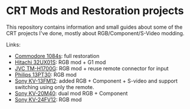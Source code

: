 # CRT Mods and Restoration projects

This repository contains information and small guides about some of the CRT projects I've done, mostly about RGB/Component/S-Video modding.

Links:

* [Commodore 1084s](./commodore_1084s/restoring_1084s.md): full restoration
* [Hitachi 32UX01S](./hitachi_32ux01x/hitachi-32ux01x_mod.md): RGB mod + G1 mod
* [JVC TM-H1700G](./jvc_tm-h1700g/tm-h1700g_mod.md): RGB mod + reuse remote connector for input
* [Philips 13PT30](./philips_13pt30/13pt30_rgb_mod.md): RGB mod
* [Sony KV-13FM12](./sony_kv-13fm12/13fm12_mod.md): added RGB + Component + S-video and support switching using only the remote.
* [Sony KV-20M40](./sony_kv-20m40/kv-20m40_rgb_comp_mod.md): dual mod RGB + Component
* [Sony KV-24FV12](./sony_kv-24fv12/24fv12_rgb_mod.md): RGB mod

